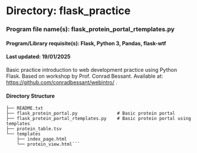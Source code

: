 # Directory: flask_practice
### Program file name(s): flask_protein_portal_rtemplates.py
#### Program/Library requisite(s): Flask, Python 3, Pandas, flask-wtf
#### Last updated: 19/01/2025
Basic practice introduction to web development practice using Python Flask.
Based on workshop by Prof. Conrad Bessant. Available at: https://github.com/conradbessant/webintro/ .

#### Directory Structure
```flask_practice
├── README.txt
├── flask_protein_portal.py               # Basic protein portal
├── flask_protein_portal_rtemplates.py    # Basic protein portal using templates
├── protein_table.tsv
└── templates
    ├── index_page.html
    └── protein_view.html``` 
